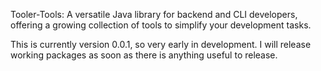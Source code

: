 Tooler-Tools: A versatile Java library for backend and CLI developers, offering a growing collection of tools to simplify your development tasks.

This is currently version 0.0.1, so very early in development. I will release working packages as soon as there is anything useful to release.
